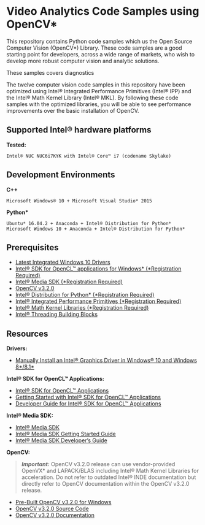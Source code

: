 # Video Analytics Code Samples using OpenCV\*

This repository contains Python code samples which us the Open Source Computer Vision (OpenCV\*) Library.  These code samples are a good starting point for developers, across a wide range of markets, who wish to develop more robust computer vision and analytic solutions. 

These samples covers diagnostics 

The twelve computer vision code samples in this repository have been optimized using Intel® Integrated Performance Primitives (Intel® IPP) and the Intel® Math Kernel Library (Intel® MKL). By following these code samples with the optimized libraries, you will be able to see performance improvements over the basic installation of OpenCV. 

## Supported Intel® hardware platforms

**Tested:**

	Intel® NUC NUC6i7KYK with Intel® Core™ i7 (codename Skylake)

## Development Environments

**C++**

	Microsoft Windows® 10 + Microsoft Visual Studio* 2015

**Python\***

	Ubuntu* 16.04.2 + Anaconda + Intel® Distribution for Python*
	Microsoft Windows 10 + Anaconda + Intel® Distribution for Python*

## Prerequisites

+ [Latest Integrated Windows 10 Drivers](https://downloadcenter.intel.com/)
+ [Intel® SDK for OpenCL™ applications for Windows\* (\*Registration Required)](https://software.intel.com/en-us/intel-opencl)
+ [Intel® Media SDK (\*Registration Required)](https://software.intel.com/en-us/media-sdk)
+ [OpenCV v3.2.0](http://opencv.org/releases.html)
+ [Intel® Distribution for Python\* (\*Registration Required)](https://software.seek.intel.com/python-distribution)
+ [Intel® Integrated Performance Primitives (\*Registration Required)](https://software.intel.com/en-us/intel-ipp)
+ [Intel® Math Kernel Libraries (\*Registration Required)](https://registrationcenter.intel.com/en/forms/?productid=2558&licensetype=2)
+ [Intel® Threading Building Blocks](https://www.threadingbuildingblocks.org/)

## Resources

**Drivers:**
	
+ [Manually Install an Intel® Graphics Driver in Windows® 10 and Windows 8\*/8.1\*](http://www.intel.com/content/www/us/en/support/graphics-drivers/000005629.html)

**Intel® SDK for OpenCL™ Applications:**

+ [Intel® SDK for OpenCL™ Applications](https://software.intel.com/en-us/intel-opencl)
+ [Getting Started with Intel® SDK for OpenCL™ Applications](https://software.intel.com/en-us/articles/getting-started-with-opencl-code-builder)
+ [Developer Guide for Intel® SDK for OpenCL™ Applications](https://software.intel.com/en-us/code-builder-user-manual)


**Intel® Media SDK:**
+ [Intel® Media SDK](https://software.intel.com/en-us/media-sdk/download)
+ [Intel® Media SDK Getting Started Guide](https://software.intel.com/en-us/articles/intel-media-client-getting-started-guide)
+ [Intel® Media SDK Developer’s Guide](https://software.intel.com/sites/default/files/managed/09/02/Intel_Media_Developers_Guide.pdf)

**OpenCV:**

> _**Important:**_ OpenCV v3.2.0 release can use vendor-provided OpenVX\* and LAPACK/BLAS including Intel® Math Kernel Libraries for acceleration. Do not refer to outdated Intel® INDE documentation but directly refer to OpenCV documentation within the OpenCV v3.2.0 release.

+ [Pre-Built OpenCV v3.2.0 for Windows](https://sourceforge.net/projects/opencvlibrary/files/opencv-win/3.2.0/opencv-3.2.0-vc14.exe/download)
+ [OpenCV v3.2.0 Source Code](https://github.com/opencv/opencv/archive/3.2.0.zip)
+ [OpenCV v3.2.0 Documentation](http://docs.opencv.org/3.2.0/)
